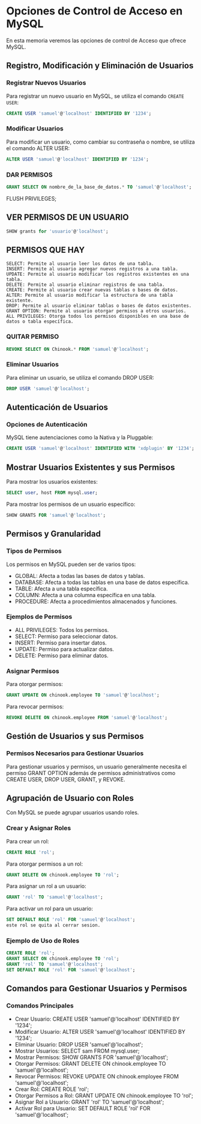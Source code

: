 # Opciones de Control de Acceso en MySQL

En esta memoria veremos las opciones de control de Acceso que ofrece MySQL.

## Registro, Modificación y Eliminación de Usuarios

### Registrar Nuevos Usuarios

Para registrar un nuevo usuario en MySQL, se utiliza el comando `CREATE USER`:

```sql
CREATE USER 'samuel'@'localhost' IDENTIFIED BY '1234';
```

### Modificar Usuarios

Para modificar un usuario, como cambiar su contraseña o nombre, se utiliza el comando ALTER USER:

```sql
ALTER USER 'samuel'@'localhost' IDENTIFIED BY '1234';
```

### DAR PERMISOS

```sql
GRANT SELECT ON nombre_de_la_base_de_datos.* TO 'samuel'@'localhost';
```

FLUSH PRIVILEGES;

## VER PERMISOS DE UN USUARIO

```sql
SHOW grants for 'usuario'@'localhost';
```

## PERMISOS QUE HAY

```
SELECT: Permite al usuario leer los datos de una tabla.
INSERT: Permite al usuario agregar nuevos registros a una tabla.
UPDATE: Permite al usuario modificar los registros existentes en una tabla.
DELETE: Permite al usuario eliminar registros de una tabla.
CREATE: Permite al usuario crear nuevas tablas o bases de datos.
ALTER: Permite al usuario modificar la estructura de una tabla existente.
DROP: Permite al usuario eliminar tablas o bases de datos existentes.
GRANT OPTION: Permite al usuario otorgar permisos a otros usuarios.
ALL PRIVILEGES: Otorga todos los permisos disponibles en una base de datos o tabla específica.
```

### QUITAR PERMISO

```sql
REVOKE SELECT ON Chinook.* FROM 'samuel'@'localhost';
```

### Eliminar Usuarios

Para eliminar un usuario, se utiliza el comando DROP USER:

```sql
DROP USER 'samuel'@'localhost';
```

## Autenticación de Usuarios

### Opciones de Autenticación

MySQL tiene autenciaciones como la Nativa y la Pluggable:

```sql
CREATE USER 'samuel'@'localhost' IDENTIFIED WITH 'xdplugin' BY '1234';
```

## Mostrar Usuarios Existentes y sus Permisos

Para mostrar los usuarios existentes:

```sql
SELECT user, host FROM mysql.user;
```

Para mostrar los permisos de un usuario específico:

```sql
SHOW GRANTS FOR 'samuel'@'localhost';
```

## Permisos y Granularidad

### Tipos de Permisos

Los permisos en MySQL pueden ser de varios tipos:

- GLOBAL: Afecta a todas las bases de datos y tablas.
- DATABASE: Afecta a todas las tablas en una base de datos específica.
- TABLE: Afecta a una tabla específica.
- COLUMN: Afecta a una columna específica en una tabla.
- PROCEDURE: Afecta a procedimientos almacenados y funciones.

### Ejemplos de Permisos

- ALL PRIVILEGES: Todos los permisos.
- SELECT: Permiso para seleccionar datos.
- INSERT: Permiso para insertar datos.
- UPDATE: Permiso para actualizar datos.
- DELETE: Permiso para eliminar datos.

### Asignar Permisos

Para otorgar permisos:

```sql
GRANT UPDATE ON chinook.employee TO 'samuel'@'localhost';
```

Para revocar permisos:

```sql
REVOKE DELETE ON chinook.employee FROM 'samuel'@'localhost';
```

## Gestión de Usuarios y sus Permisos

### Permisos Necesarios para Gestionar Usuarios

Para gestionar usuarios y permisos, un usuario generalmente necesita el permiso GRANT OPTION además de permisos administrativos como CREATE USER, DROP USER, GRANT, y REVOKE.

## Agrupación de Usuario con Roles

Con MySQL se puede agrupar usuarios usando roles.

### Crear y Asignar Roles

Para crear un rol:

```sql
CREATE ROLE 'rol';
```

Para otorgar permisos a un rol:

```sql
GRANT DELETE ON chinook.employee TO 'rol';
```

Para asignar un rol a un usuario:

```sql
GRANT 'rol' TO 'samuel'@'localhost';
```

Para activar un rol para un usuario:

```sql
SET DEFAULT ROLE 'rol' FOR 'samuel'@'localhost';
este rol se quita al cerrar sesion.
```

### Ejemplo de Uso de Roles

```sql
CREATE ROLE 'rol';
GRANT SELECT ON chinook.employee TO 'rol';
GRANT 'rol' TO 'samuel'@'localhost';
SET DEFAULT ROLE 'rol' FOR 'samuel'@'localhost';
```

## Comandos para Gestionar Usuarios y Permisos

### Comandos Principales

- Crear Usuario: CREATE USER 'samuel'@'localhost' IDENTIFIED BY '1234';
- Modificar Usuario: ALTER USER 'samuel'@'localhost' IDENTIFIED BY '1234';
- Eliminar Usuario: DROP USER 'samuel'@'localhost';
- Mostrar Usuarios: SELECT sam FROM mysql.user;
- Mostrar Permisos: SHOW GRANTS FOR 'samuel'@'localhost';
- Otorgar Permisos: GRANT DELETE ON chinook.employee TO 'samuel'@'localhost';
- Revocar Permisos: REVOKE UPDATE ON chinook.employee FROM 'samuel'@'localhost';
- Crear Rol: CREATE ROLE 'rol';
- Otorgar Permisos a Rol: GRANT UPDATE ON chinook.employee TO 'rol';
- Asignar Rol a Usuario: GRANT 'rol' TO 'samuel'@'localhost';
- Activar Rol para Usuario: SET DEFAULT ROLE 'rol' FOR 'samuel'@'localhost';
